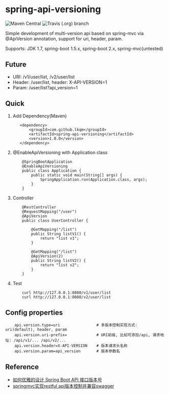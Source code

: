 # spring-api-versioning
![Maven Central](https://img.shields.io/maven-central/v/com.github.lkqm/spring-api-versioning)
![Travis (.org) branch](https://img.shields.io/travis/lkqm/spring-api-versioning/master)

Simple development of multi-version api based on spring-mvc via @ApiVersion annotation, support for uri, header, param.

Supports: JDK 1.7, spring-boot 1.5.x, spring-boot 2.x, spring-mvc(untested)

## Future
- URI:  /v1/user/list, /v2/user/list
- Header: /user/list, header: X-API-VERSION=1
- Param:  /user/list?api_version=1

## Quick
1. Add Dependency(Maven)
    ```
       <dependency>
           <groupId>com.github.lkqm</groupId>
           <artifactId>spring-api-versioning</artifactId>
           <version>1.0.0</version>
       </dependency>
    ```
    
2. @EnableApiVersioning with Application class
    ```
        @SpringBootApplication
        @EnableApiVersioning
        public class Application {
            public static void main(String[] args) {
                SpringApplication.run(Application.class, args);
            }
        }
    ```

3. Controller
    ```
        @RestController
        @RequestMapping("/user")
        @ApiVersion
        public class UserController {
        
            @GetMapping("/list")
            public String listV1() {
                return "list v1";
            }
        
            @GetMapping("/list")
            @ApiVersion(2)
            public String listV2() {
                return "list v2";
            }
        }
    ```
4. Test
    ```
        curl http://127.0.0.1:8080/v1/user/list
        curl http://127.0.0.1:8080/v2/user/list
    ```


## Config properties
```
    api.version.type=uri                # 多版本控制实现方式: uri(default), header, param
    api.version.uri-prefix=             # URI前缀, 比如可添加/api, 请求地址: /api/v1/... /api/v2/...
    api.version.header=X-API-VERSION    # 版本请求头名称
    api.version.param=api_version       # 版本参数名
```

## Reference
- [如何优雅的设计 Spring Boot API 接口版本号](https://www.jianshu.com/p/2c43d15b1675)
- [springmvc实现restful api版本控制并兼容swagger](https://luoluonuoya.github.io/2017/11/10/springmvc实现restful%20api版本控制并兼容swagger/)